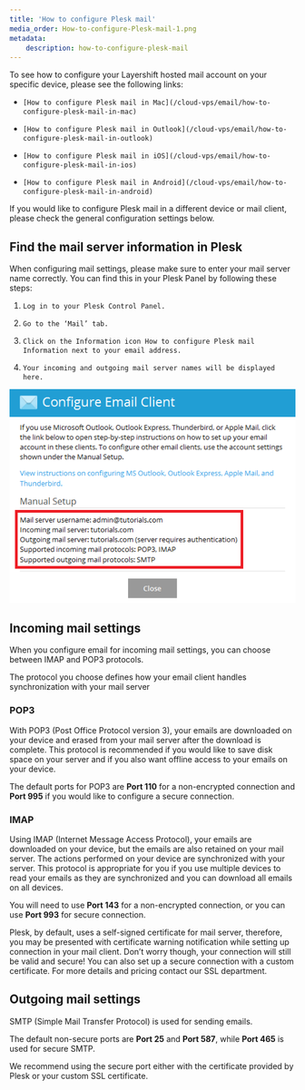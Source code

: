```yaml
---
title: 'How to configure Plesk mail'
media_order: How-to-configure-Plesk-mail-1.png
metadata:
    description: how-to-configure-plesk-mail
---
```


To see how to configure your Layershift hosted mail account on your specific device, please see the following links:

*     [How to configure Plesk mail in Mac](/cloud-vps/email/how-to-configure-plesk-mail-in-mac)
*     [How to configure Plesk mail in Outlook](/cloud-vps/email/how-to-configure-plesk-mail-in-outlook)
*     [How to configure Plesk mail in iOS](/cloud-vps/email/how-to-configure-plesk-mail-in-ios)
*     [How to configure Plesk mail in Android](/cloud-vps/email/how-to-configure-plesk-mail-in-android)

If you would like to configure Plesk mail in a different device or mail client, please check the general configuration settings below.

## Find the mail server information in Plesk

When configuring mail settings, please make sure to enter your mail server name correctly. You can find this in your Plesk Panel by following these steps:

1.     Log in to your Plesk Control Panel.
2.     Go to the ‘Mail’ tab.
3.     Click on the Information icon How to configure Plesk mail Information next to your email address.
4.     Your incoming and outgoing mail server names will be displayed here.
![How-to-configure-Plesk-mail-1](How-to-configure-Plesk-mail-1.png "How-to-configure-Plesk-mail-1")

## Incoming mail settings

When you configure email for incoming mail settings, you can choose between IMAP and POP3 protocols.

The protocol you choose defines how your email client handles synchronization with your mail server

### POP3

With POP3 (Post Office Protocol version 3), your emails are downloaded on your device and erased from your mail server after the download is complete. This protocol is recommended if you would like to save disk space on your server and if you also want offline access to your emails on your device.

The default ports for POP3 are **Port 110** for a non-encrypted connection and **Port 995** if you would like to configure a secure connection.

### IMAP

Using IMAP (Internet Message Access Protocol), your emails are downloaded on your device, but the emails are also retained on your mail server. The actions performed on your device are synchronized with your server. This protocol is appropriate for you if you use multiple devices to read your emails as they are synchronized and you can download all emails on all devices.

You will need to use **Port 143** for a non-encrypted connection, or you can use **Port 993** for secure connection.

Plesk, by default, uses a self-signed certificate for mail server, therefore, you may be presented with certificate warning notification while setting up connection in your mail client. Don’t worry though, your connection will still be valid and secure! You can also set up a secure connection with a custom certificate. For more details and pricing contact our SSL department.

## Outgoing mail settings

SMTP (Simple Mail Transfer Protocol) is used for sending emails.

The default non-secure ports are **Port 25** and **Port 587**, while **Port 465** is used for secure SMTP.

We recommend using the secure port either with the certificate provided by Plesk or your custom SSL certificate.